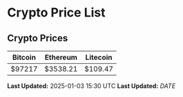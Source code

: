 # Crypto Price List

## Crypto Prices
| Bitcoin | Ethereum | Litecoin |
| ------- | -------- | -------- |
| $97217 | $3538.21 | $109.47 |
**Last Updated:** 2025-01-03 15:30 UTC
**Last Updated:** $DATE$

